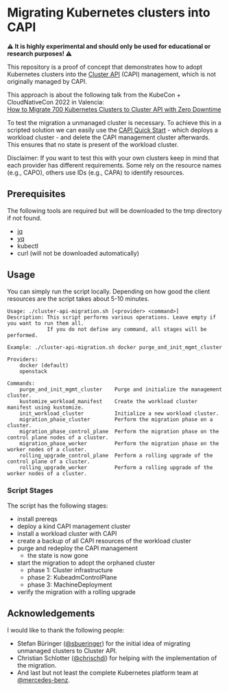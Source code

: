 # Migrating Kubernetes clusters into CAPI

**⚠️ It is highly experimental and should only be used for educational or research purposes! ⚠️**

This repository is a proof of concept that demonstrates how to adopt Kubernetes clusters into the [Cluster API](https://cluster-api.sigs.k8s.io/) (CAPI) management, which is not originally managed by CAPI.  

This approach is about the following talk from the KubeCon + CloudNativeCon 2022 in Valencia:  
[How to Migrate 700 Kubernetes Clusters to Cluster API with Zero Downtime](https://kccnceu2022.sched.com/event/yttp/)

To test the migration a unmanaged cluster is necessary. To achieve this in a scripted solution we can easily use the [CAPI Quick Start](https://cluster-api.sigs.k8s.io/user/quick-start.html) - which deploys a workload cluster - and delete the CAPI management cluster afterwards. This ensures that no state is present of the workload cluster.

Disclaimer: If you want to test this with your own clusters keep in mind that each provider has different requirements. Some rely on the resource names (e.g., CAPO), others use IDs (e.g., CAPA) to identify resources.

## Prerequisites

The following tools are required but will be downloaded to the tmp directory if not found.

* [jq](https://github.com/stedolan/jq)
* [yq](https://github.com/mikefarah/yq)
* kubectl
* curl (will not be downloaded automatically)

## Usage

You can simply run the script locally. Depending on how good the client resources are the script takes about 5-10 minutes.

```
Usage: ./cluster-api-migration.sh [<provider> <command>]
Description: This script performs various operations. Leave empty if you want to run them all.
             If you do not define any command, all stages will be performed.

Example: ./cluster-api-migration.sh docker purge_and_init_mgmt_cluster

Providers:
    docker (default)
    openstack

Commands:
    purge_and_init_mgmt_cluster    Purge and initialize the management cluster.
    kustomize_workload_manifest    Create the workload cluster manifest using kustomize.
    init_workload_cluster          Initialize a new workload cluster.
    migration_phase_cluster        Perform the migration phase on a cluster.
    migration_phase_control_plane  Perform the migration phase on the control plane nodes of a cluster.
    migration_phase_worker         Perform the migration phase on the worker nodes of a cluster.
    rolling_upgrade_control_plane  Perform a rolling upgrade of the control plane of a cluster.
    rolling_upgrade_worker         Perform a rolling upgrade of the worker nodes of a cluster.
```

### Script Stages

The script has the following stages:

* install prereqs
* deploy a kind CAPI management cluster
* install a workload cluster with CAPI
* create a backup of all CAPI resources of the workload cluster
* purge and redeploy the CAPI management
    * the state is now gone
* start the migration to adopt the orphaned cluster
    * phase 1: Cluster infrastructure
    * phase 2: KubeadmControlPlane
    * phase 3: MachineDeployment
* verify the migration with a rolling upgrade

## Acknowledgements

I would like to thank the following people:

- Stefan Büringer ([@sbueringer](https://github.com/sbueringer)) for the initial idea of migrating unmanaged clusters to Cluster API.
- Christian Schlotter ([@chrischdi](https://github.com/chrischdi)) for helping with the implementation of the migration.
- And last but not least the complete Kubernetes platform team at [@mercedes-benz](https://github.com/mercedes-benz).
